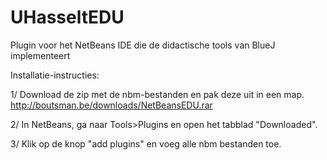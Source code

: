 # UHasseltEDU
Plugin voor het NetBeans IDE die de didactische tools van BlueJ implementeert

Installatie-instructies:

1/ Download de zip met de nbm-bestanden en pak deze uit in een map.
   http://boutsman.be/downloads/NetBeansEDU.rar

2/ In NetBeans, ga naar Tools>Plugins en open het tabblad "Downloaded".

3/ Klik op de knop "add plugins" en voeg alle nbm bestanden toe.
